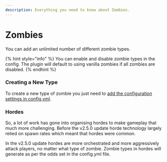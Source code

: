 ```yaml
---
description: Everything you need to know about Zombies.
---
```


# Zombies

You can add an unlimited number of different zombie types.

{% hint style="info" %}
You can enable and disable zombie types in the config. The plugin will default to using vanilla zombies if all zombies are disabled.
{% endhint %}

### Creating a New Type

To create a new type of zombie you just need to [add the configuration settings in config.yml](../../configuration/config.yml/zombie-settings.md).

### Hordes

So, a lot of work has gone into organising hordes to make gameplay that much more challenging. Before the v2.5.0 update horde technology largely relied on spawn rates which meant that hordes were common.

In the v2.5.0 update hordes are more orchestrated and more aggressively attack players, no matter what type of zombie. Zombie types in hordes will generate as per the odds set in the config.yml file.
